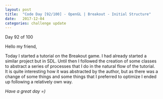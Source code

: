 ```yaml
---
layout: post
title:  "Code Day [92/100] - OpenGL | Breakout - Initial Structure"
date:   2017-12-04
categories: challenge update
---
```


Day 92 of 100

Hello my friend,

Today I started a tutorial on the Breakout game. I had already started a similar project but in SDL. Until then I followed the creation of some classes to abstract a series of processes that I do in the natural flow of the tutorial. It is quite interesting how it was abstracted by the author, but as there was a change of some things and some things that I preferred to optimize I ended up following a relatively own way.

_Have a great day =)_